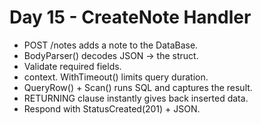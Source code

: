 # Day 15 - CreateNote Handler

- POST /notes adds a note to the DataBase.
- BodyParser() decodes JSON -> the struct.
- Validate required fields.
- context. WithTimeout() limits query duration.
- QueryRow() + Scan() runs SQL and captures the result.
- RETURNING clause instantly gives back inserted data.
- Respond with StatusCreated(201) + JSON.